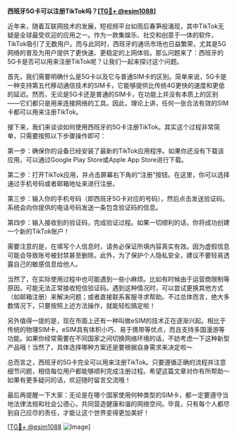 **西班牙5G卡可以注册TikTok吗？[[TG💪+ @esim1088](https://t.me/s/esim1088)]**

近年来，随着互联网技术的发展，短视频平台如雨后春笋般涌现，其中TikTok无疑是全球最受欢迎的应用之一。作为一款集娱乐、社交和创意于一体的软件，TikTok吸引了无数用户。而与此同时，西班牙的通讯市场也日益繁荣，尤其是5G网络的普及为用户提供了更快速、更稳定的上网体验。那么问题来了：西班牙的5G卡是否可以用来注册TikTok呢？让我们一起来探讨这个问题。

首先，我们需要明确什么是5G卡以及它与普通SIM卡的区别。简单来说，5G卡是一种支持第五代移动通信技术的SIM卡，它能够提供比传统4G更快的速度和更低的延迟。然而，无论是5G卡还是普通的SIM卡，在功能上并没有本质上的区别——它们都只是用来连接网络的工具。因此，理论上讲，任何一张合法有效的SIM卡都可以用来注册TikTok。

接下来，我们来谈谈如何使用西班牙的5G卡注册TikTok。其实这个过程非常简单，只需要按照以下步骤操作即可：

第一步：确保你的设备已经安装了最新的TikTok应用程序。如果你还没有下载该应用，可以通过Google Play Store或Apple App Store进行下载。

第二步：打开TikTok应用，并点击屏幕右下角的“注册”按钮。在这里，你可以选择通过手机号码或者邮箱地址来进行注册。

第三步：输入你的手机号码（即西班牙5G卡对应的号码），然后点击发送验证码。系统会向你提供的电话号码发送一条包含验证码的信息。

第四步：输入接收到的验证码，完成验证过程。如果一切顺利的话，你将成功创建一个新的TikTok账户！

需要注意的是，在填写个人信息时，请务必保证所填内容真实有效。因为虚假信息可能会导致账号被封禁甚至删除。此外，为了保护个人隐私安全，建议不要轻易透露自己的敏感信息给他人。

当然了，在实际使用过程中也可能遇到一些小麻烦。比如有时候由于运营商限制等原因，可能无法正常接收短信验证码。遇到这种情况时，可以尝试更换其他方式（如邮箱注册）来解决问题；或者直接联系客服寻求帮助。不过总体而言，绝大多数情况下，只要按照上述方法操作，就能轻松搞定啦！

另外值得一提的是，现在市面上还有一种叫做eSIM的技术正在逐渐兴起。相比于传统的物理SIM卡，eSIM具有体积小巧、易于携带等优点，而且支持多国漫游等功能。如果你经常需要在不同国家之间切换网络环境的话，不妨考虑一下这种新型产品哦！当然了，具体选择哪种方案还是要根据自身需求来决定啦～

总而言之，西班牙的5G卡完全可以用来注册TikTok。只要遵循正确的流程并注意细节问题，相信每位用户都能够顺利完成注册过程。希望这篇文章对你有所帮助～如果有更多疑问的话，欢迎随时留言交流哦！

最后再提醒一下大家：无论是在哪个国家使用何种类型的SIM卡，都一定要遵守当地法律法规和社会公德心，共同营造健康和谐的网络空间。毕竟，只有每个人都尽到自己应尽的责任，才能让这个世界变得更加美好！

[[TG💪+ @esim1088](https://t.me/s/esim1088) ![Image](https://i.postimg.cc/4NQfJmqS/Snipaste-2025-05-13-00-14-12.png)]